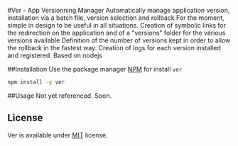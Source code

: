 #Ver - App Versionning Manager
Automatically manage application version, installation via a batch file, version selection and rollback
For the moment, simple in design to be useful in all situations.
Creation of symbolic links for the redirection on the application and of a "versions" folder for the various versions available
Definition of the number of versions kept in order to allow the rollback in the fastest way.
Creation of logs for each version installed and registered.
Based on nodejs

##Installation
Use the package manager [NPM](https://www.npmjs.com/) for install `ver`
```bash
npm install -g ver
```

##Usage
Not yet referenced. Soon.

## License
Ver is available under [MIT](https://choosealicense.com/licenses/mit/) license.
